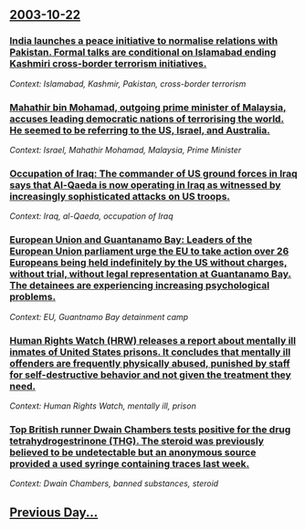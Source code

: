 ## [2003-10-22](/news/2003/10/22/index.md)

### [ India launches a peace initiative to normalise relations with Pakistan. Formal talks are conditional on Islamabad ending Kashmiri cross-border terrorism initiatives.](/news/2003/10/22/india-launches-a-peace-initiative-to-normalise-relations-with-pakistan-formal-talks-are-conditional-on-islamabad-ending-kashmiri-cross-bor.md)
_Context: Islamabad, Kashmir, Pakistan, cross-border terrorism_

### [ Mahathir bin Mohamad, outgoing prime minister of Malaysia, accuses leading democratic nations of terrorising the world. He seemed to be referring to the US, Israel, and Australia.](/news/2003/10/22/mahathir-bin-mohamad-outgoing-prime-minister-of-malaysia-accuses-leading-democratic-nations-of-terrorising-the-world-he-seemed-to-be-ref.md)
_Context: Israel, Mahathir Mohamad, Malaysia, Prime Minister_

### [ Occupation of Iraq: The commander of US ground forces in Iraq says that Al-Qaeda is now operating in Iraq as witnessed by increasingly sophisticated attacks on US troops.](/news/2003/10/22/occupation-of-iraq-the-commander-of-us-ground-forces-in-iraq-says-that-al-qaeda-is-now-operating-in-iraq-as-witnessed-by-increasingly-soph.md)
_Context: Iraq, al-Qaeda, occupation of Iraq_

### [ European Union and Guantanamo Bay: Leaders of the European Union parliament urge the EU to take action over 26 Europeans being held indefinitely by the US without charges, without trial, without legal representation at Guantanamo Bay. The detainees are experiencing increasing psychological problems.](/news/2003/10/22/european-union-and-guantanamo-bay-leaders-of-the-european-union-parliament-urge-the-eu-to-take-action-over-26-europeans-being-held-indefin.md)
_Context: EU, Guantnamo Bay detainment camp_

### [ Human Rights Watch (HRW) releases a report about mentally ill inmates of United States prisons. It concludes that mentally ill offenders are frequently physically abused, punished by staff for self-destructive behavior and not given the treatment they need.](/news/2003/10/22/human-rights-watch-hrw-releases-a-report-about-mentally-ill-inmates-of-united-states-prisons-it-concludes-that-mentally-ill-offenders-ar.md)
_Context: Human Rights Watch, mentally ill, prison_

### [ Top British runner Dwain Chambers tests positive for the drug tetrahydrogestrinone (THG). The steroid was previously believed to be undetectable but an anonymous source provided a used syringe containing traces last week.](/news/2003/10/22/top-british-runner-dwain-chambers-tests-positive-for-the-drug-tetrahydrogestrinone-thg-the-steroid-was-previously-believed-to-be-undetec.md)
_Context: Dwain Chambers, banned substances, steroid_

## [Previous Day...](/news/2003/10/21/index.md)


